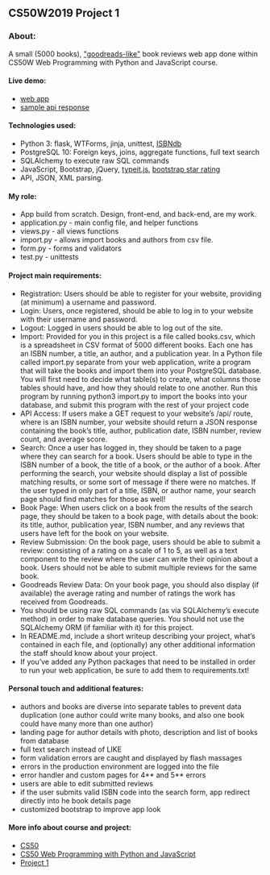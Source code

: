 ## CS50W2019 Project 1

### About:
A small (5000 books), ["goodreads-like"](https://www.goodreads.com/) book reviews web app done within 
CS50W Web Programming with Python and JavaScript course.

#### Live demo:
* [web app](https://cs50w-jt-project1.herokuapp.com/)
* [sample api response](https://cs50w-jt-project1.herokuapp.com/api/1594561753)

#### Technologies used:
 * Python 3: flask, WTForms, jinja, unittest, [ISBNdb](https://isbndb.com/apidocs)
 * PostgreSQL 10: Foreign keys, joins, aggregate functions, full text search 
 * SQLAlchemy to execute raw SQL commands 
 * JavaScript, Bootstrap, jQuery, [typeit.js](https://typeitjs.com/), [bootstrap star rating](https://plugins.krajee.com/star-rating)
 * API, JSON, XML parsing.

#### My role:
 * App build from scratch. Design, front-end, and back-end, are my work.
 * application.py - main config file, and helper functions
 * views.py - all views functions
 * import.py - allows import books and authors from csv file.
 * form.py - forms and validators
 * test.py - unittests

#### Project main requirements:
* Registration: Users should be able to register for your website, providing (at minimum) a username and password.
* Login: Users, once registered, should be able to log in to your website with their username and password.
* Logout: Logged in users should be able to log out of the site.
* Import: Provided for you in this project is a file called books.csv, which is a spreadsheet in CSV format of 5000 different books. Each one has an ISBN number, a title, an author, and a publication year. In a Python file called import.py separate from your web application, write a program that will take the books and import them into your PostgreSQL database. You will first need to decide what table(s) to create, what columns those tables should have, and how they should relate to one another. Run this program by running python3 import.py to import the books into your database, and submit this program with the rest of your project code
* API Access: If users make a GET request to your website’s /api/<isbn> route, where <isbn> is an ISBN number, your website should return a JSON response containing the book’s title, author, publication date, ISBN number, review count, and average score.
* Search: Once a user has logged in, they should be taken to a page where they can search for a book. Users should be able to type in the ISBN number of a book, the title of a book, or the author of a book. After performing the search, your website should display a list of possible matching results, or some sort of message if there were no matches. If the user typed in only part of a title, ISBN, or author name, your search page should find matches for those as well!
* Book Page: When users click on a book from the results of the search page, they should be taken to a book page, with details about the book: its title, author, publication year, ISBN number, and any reviews that users have left for the book on your website.
* Review Submission: On the book page, users should be able to submit a review: consisting of a rating on a scale of 1 to 5, as well as a text component to the review where the user can write their opinion about a book. Users should not be able to submit multiple reviews for the same book.
* Goodreads Review Data: On your book page, you should also display (if available) the average rating and number of ratings the work has received from Goodreads.
* You should be using raw SQL commands (as via SQLAlchemy’s execute method) in order to make database queries. You should not use the SQLAlchemy ORM (if familiar with it) for this project.
* In README.md, include a short writeup describing your project, what’s contained in each file, and (optionally) any other additional information the staff should know about your project.
* If you’ve added any Python packages that need to be installed in order to run your web application, be sure to add them to requirements.txt!

#### Personal touch and additional features:
* authors and books are diverse into separate tables to prevent data duplication (one author could write many books, and also one book could have many more than one author)
* landing page for author details with photo, description and list of books from database 
* full text search instead of LIKE 
* form validation errors are caught and displayed by flash massages
* errors in the production environment are logged into the file
* error handler and custom pages for 4** and 5** errors
* users are able to edit submitted reviews
* if the user submits valid ISBN code into the search form, app redirect directly into he book details page
* customized bootstrap to improve app look


#### More info about course and project:
* [CS50](https://cs50.harvard.edu/college/)
* [CS50 Web Programming with Python and JavaScript](https://www.edx.org/course/cs50s-web-programming-with-python-and-javascript)
* [Project 1](https://docs.cs50.net/web/2019/x/projects/1/project1.html)